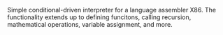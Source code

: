 Simple conditional-driven interpreter for a language assembler X86.
The functionality extends up to defining funcitons, calling recursion, mathematical operations, variable assignment, and more.
